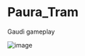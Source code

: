 # Paura_Tram
Gaudì gameplay



![image](https://github.com/davidebinda/Paura_Tram/assets/75720039/728db991-ae27-4a6e-ad33-dc0419eb59d1)
